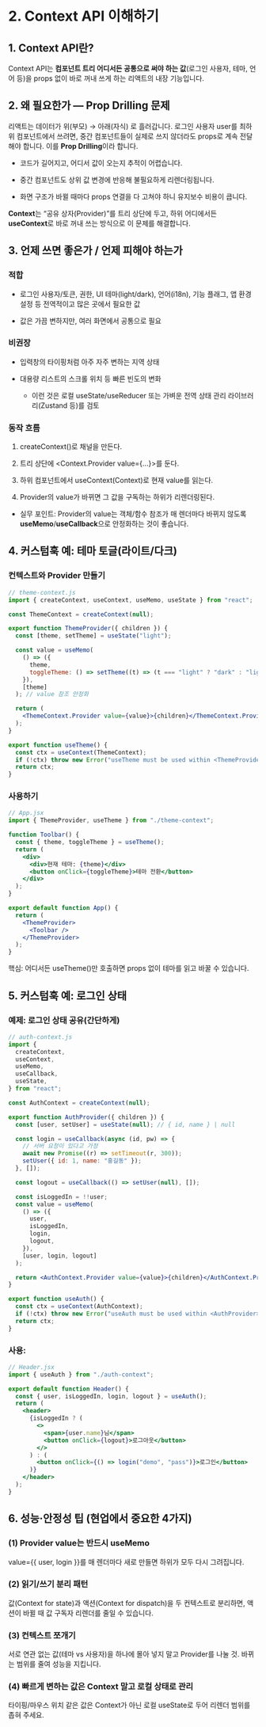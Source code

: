 # 2. Context API 이해하기

## 1. Context API란?

Context API는 **컴포넌트 트리 어디서든 공통으로 써야 하는 값**(로그인 사용자, 테마, 언어 등)을 props 없이 바로 꺼내 쓰게 하는 리액트의 내장 기능입니다.

## 2. 왜 필요한가 — Prop Drilling 문제

리액트는 데이터가 위(부모) → 아래(자식) 로 흘러갑니다. 로그인 사용자 user를 최하위 컴포넌트에서 쓰려면, 중간 컴포넌트들이 실제로 쓰지 않더라도 props로 계속 전달해야 합니다. 이를 **Prop Drilling**이라 합니다.

- 코드가 길어지고, 어디서 값이 오는지 추적이 어렵습니다.

- 중간 컴포넌트도 상위 값 변경에 반응해 불필요하게 리렌더링됩니다.

- 화면 구조가 바뀔 때마다 props 연결을 다 고쳐야 하니 유지보수 비용이 큽니다.

**Context**는 “공유 상자(Provider)”를 트리 상단에 두고, 하위 어디에서든 **useContext**로 바로 꺼내 쓰는 방식으로 이 문제를 해결합니다.

## 3. 언제 쓰면 좋은가 / 언제 피해야 하는가

### 적합

- 로그인 사용자/토큰, 권한, UI 테마(light/dark), 언어(i18n), 기능 플래그, 앱 환경설정 등 전역적이고 많은 곳에서 필요한 값

- 값은 가끔 변하지만, 여러 화면에서 공통으로 필요

### 비권장

- 입력창의 타이핑처럼 아주 자주 변하는 지역 상태

- 대용량 리스트의 스크롤 위치 등 빠른 빈도의 변화
  - 이런 것은 로컬 useState/useReducer 또는 가벼운 전역 상태 관리 라이브러리(Zustand 등)를 검토

### 동작 흐름

1. createContext()로 채널을 만든다.

2. 트리 상단에 <Context.Provider value={...}>를 둔다.

3. 하위 컴포넌트에서 useContext(Context)로 현재 value를 읽는다.

4. Provider의 value가 바뀌면 그 값을 구독하는 하위가 리렌더링된다.

- 실무 포인트: Provider의 value는 객체/함수 참조가 매 렌더마다 바뀌지 않도록 **useMemo**/**useCallback**으로 안정화하는 것이 좋습니다.

## 4. 커스텀훅 예: 테마 토글(라이트/다크)

### 컨텍스트와 Provider 만들기

```jsx
// theme-context.js
import { createContext, useContext, useMemo, useState } from "react";

const ThemeContext = createContext(null);

export function ThemeProvider({ children }) {
  const [theme, setTheme] = useState("light");

  const value = useMemo(
    () => ({
      theme,
      toggleTheme: () => setTheme((t) => (t === "light" ? "dark" : "light")),
    }),
    [theme]
  ); // value 참조 안정화

  return (
    <ThemeContext.Provider value={value}>{children}</ThemeContext.Provider>
  );
}

export function useTheme() {
  const ctx = useContext(ThemeContext);
  if (!ctx) throw new Error("useTheme must be used within <ThemeProvider>");
  return ctx;
}
```

### 사용하기

```jsx
// App.jsx
import { ThemeProvider, useTheme } from "./theme-context";

function Toolbar() {
  const { theme, toggleTheme } = useTheme();
  return (
    <div>
      <div>현재 테마: {theme}</div>
      <button onClick={toggleTheme}>테마 전환</button>
    </div>
  );
}

export default function App() {
  return (
    <ThemeProvider>
      <Toolbar />
    </ThemeProvider>
  );
}
```

핵심: 어디서든 useTheme()만 호출하면 props 없이 테마를 읽고 바꿀 수 있습니다.

## 5. 커스텀훅 예: 로그인 상태

### 예제: 로그인 상태 공유(간단하게)

```jsx
// auth-context.js
import {
  createContext,
  useContext,
  useMemo,
  useCallback,
  useState,
} from "react";

const AuthContext = createContext(null);

export function AuthProvider({ children }) {
  const [user, setUser] = useState(null); // { id, name } | null

  const login = useCallback(async (id, pw) => {
    // 서버 요청이 있다고 가정
    await new Promise((r) => setTimeout(r, 300));
    setUser({ id: 1, name: "홍길동" });
  }, []);

  const logout = useCallback(() => setUser(null), []);

  const isLoggedIn = !!user;
  const value = useMemo(
    () => ({
      user,
      isLoggedIn,
      login,
      logout,
    }),
    [user, login, logout]
  );

  return <AuthContext.Provider value={value}>{children}</AuthContext.Provider>;
}

export function useAuth() {
  const ctx = useContext(AuthContext);
  if (!ctx) throw new Error("useAuth must be used within <AuthProvider>");
  return ctx;
}
```

### 사용:

```jsx
// Header.jsx
import { useAuth } from "./auth-context";

export default function Header() {
  const { user, isLoggedIn, login, logout } = useAuth();
  return (
    <header>
      {isLoggedIn ? (
        <>
          <span>{user.name}님</span>
          <button onClick={logout}>로그아웃</button>
        </>
      ) : (
        <button onClick={() => login("demo", "pass")}>로그인</button>
      )}
    </header>
  );
}
```

## 6. 성능·안정성 팁 (현업에서 중요한 4가지)

### (1) Provider value는 반드시 useMemo

value={{ user, login }}를 매 렌더마다 새로 만들면 하위가 모두 다시 그려집니다.

### (2) 읽기/쓰기 분리 패턴

값(Context for state)과 액션(Context for dispatch)을 두 컨텍스트로 분리하면, 액션이 바뀔 때 값 구독자 리렌더를 줄일 수 있습니다.

### (3) 컨텍스트 쪼개기

서로 연관 없는 값(테마 vs 사용자)을 하나에 몰아 넣지 말고 Provider를 나눌 것. 바뀌는 범위를 줄여 성능을 지킵니다.

### (4) 빠르게 변하는 값은 Context 말고 로컬 상태로 관리

타이핑/마우스 위치 같은 값은 Context가 아닌 로컬 useState로 두어 리렌더 범위를 좁혀 주세요.
